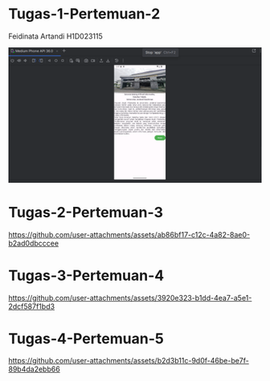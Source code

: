 # Tugas-1-Pertemuan-2
Feidinata Artandi 
H1D023115

![img alt](https://github.com/Sihirdora/Tugas-1-Pertemuan-2/blob/main/SS%20Pertemuan%202.png?raw=true)

# Tugas-2-Pertemuan-3
https://github.com/user-attachments/assets/ab86bf17-c12c-4a82-8ae0-b2ad0dbcccee

# Tugas-3-Pertemuan-4
https://github.com/user-attachments/assets/3920e323-b1dd-4ea7-a5e1-2dcf587f1bd3

# Tugas-4-Pertemuan-5
https://github.com/user-attachments/assets/b2d3b11c-9d0f-46be-be7f-89b4da2ebb66




